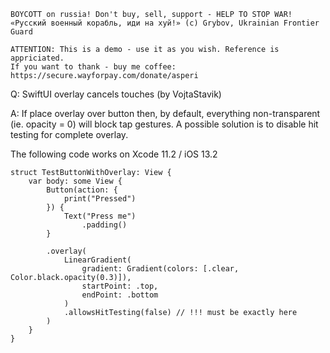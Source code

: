 ```
BOYCOTT on russia! Don't buy, sell, support - HELP TO STOP WAR!
«Русский военный корабль, иди на хуй!» (c) Grybov, Ukrainian Frontier Guard

ATTENTION: This is a demo - use it as you wish. Reference is appriciated.
If you want to thank - buy me coffee: https://secure.wayforpay.com/donate/asperi
```

Q: SwiftUI overlay cancels touches (by VojtaStavik)

A: If place overlay over button then, by default, everything non-transparent (ie. opacity = 0)
will block tap gestures. A possible solution is to disable hit testing for complete overlay.

The following code works on Xcode 11.2 / iOS 13.2

    struct TestButtonWithOverlay: View {
        var body: some View {
            Button(action: {
                print("Pressed")
            }) {
                Text("Press me")
                    .padding()
            }
                
            .overlay(
                LinearGradient(
                    gradient: Gradient(colors: [.clear, Color.black.opacity(0.3)]),
                    startPoint: .top,
                    endPoint: .bottom
                )
                .allowsHitTesting(false) // !!! must be exactly here
            )
        }
    }
